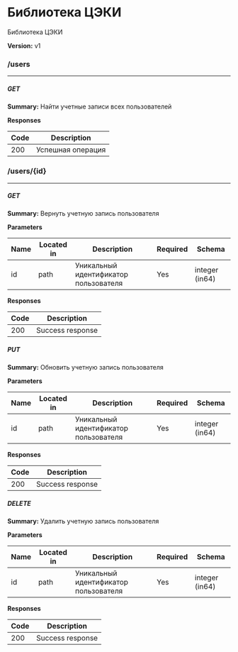 Библиотека ЦЭКИ
===============
Библиотека ЦЭКИ

**Version:** v1

### /users
---
##### ***GET***
**Summary:** Найти учетные записи всех пользователей

**Responses**

| Code | Description |
| ---- | ----------- |
| 200 | Успешная операция |

### /users/{id}
---
##### ***GET***
**Summary:** Вернуть учетную запись пользователя

**Parameters**

| Name | Located in | Description | Required | Schema |
| ---- | ---------- | ----------- | -------- | ---- |
| id | path | Уникальный идентификатор пользователя | Yes | integer (in64) |

**Responses**

| Code | Description |
| ---- | ----------- |
| 200 | Success response |

##### ***PUT***
**Summary:** Обновить учетную запись пользователя

**Parameters**

| Name | Located in | Description | Required | Schema |
| ---- | ---------- | ----------- | -------- | ---- |
| id | path | Уникальный идентификатор пользователя | Yes | integer (in64) |

**Responses**

| Code | Description |
| ---- | ----------- |
| 200 | Success response |

##### ***DELETE***
**Summary:** Удалить учетную запись пользователя

**Parameters**

| Name | Located in | Description | Required | Schema |
| ---- | ---------- | ----------- | -------- | ---- |
| id | path | Уникальный идентификатор пользователя | Yes | integer (in64) |

**Responses**

| Code | Description |
| ---- | ----------- |
| 200 | Success response |
